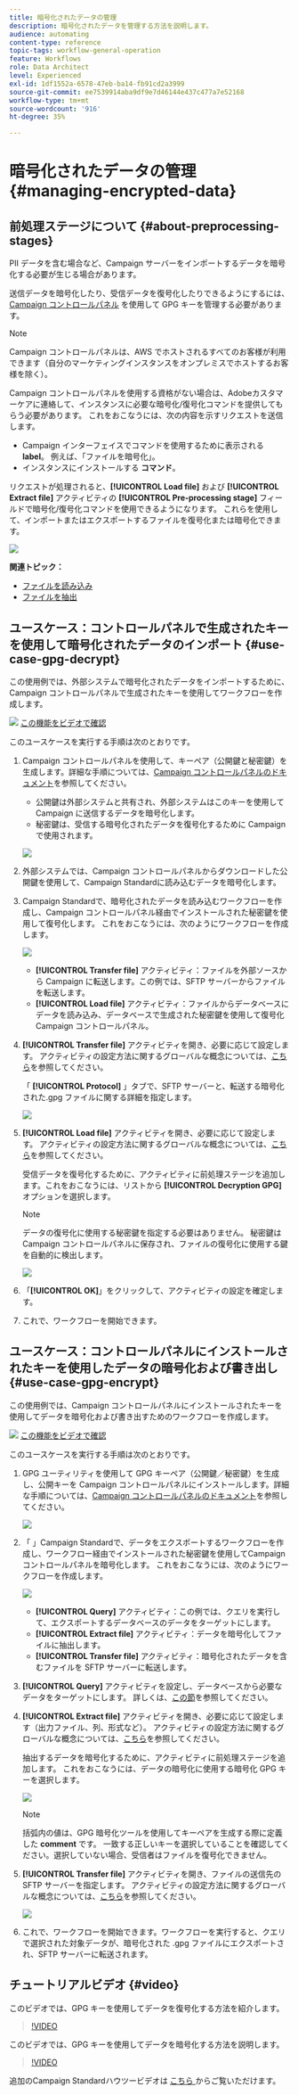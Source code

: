 ```yaml
---
title: 暗号化されたデータの管理
description: 暗号化されたデータを管理する方法を説明します。
audience: automating
content-type: reference
topic-tags: workflow-general-operation
feature: Workflows
role: Data Architect
level: Experienced
exl-id: 1df1552a-6578-47eb-ba14-fb91cd2a3999
source-git-commit: ee7539914aba9df9e7d46144e437c477a7e52168
workflow-type: tm+mt
source-wordcount: '916'
ht-degree: 35%

---
```


# 暗号化されたデータの管理 {#managing-encrypted-data}

## 前処理ステージについて {#about-preprocessing-stages}

PII データを含む場合など、Campaign サーバーをインポートするデータを暗号化する必要が生じる場合があります。

送信データを暗号化したり、受信データを復号化したりできるようにするには、[Campaign コントロールパネル](https://experienceleague.adobe.com/docs/control-panel/using/instances-settings/gpg-keys-management.html?lang=ja) を使用して GPG キーを管理する必要があります。

>[!NOTE]
>
>Campaign コントロールパネルは、AWS でホストされるすべてのお客様が利用できます（自分のマーケティングインスタンスをオンプレミスでホストするお客様を除く）。

Campaign コントロールパネルを使用する資格がない場合は、Adobeカスタマーケアに連絡して、インスタンスに必要な暗号化/復号化コマンドを提供してもらう必要があります。 これをおこなうには、次の内容を示すリクエストを送信します。

* Campaign インターフェイスでコマンドを使用するために表示される **label**。 例えば、「ファイルを暗号化」。
* インスタンスにインストールする **コマンド**。

リクエストが処理されると、**[!UICONTROL Load file]** および **[!UICONTROL Extract file]** アクティビティの **[!UICONTROL Pre-processing stage]** フィールドで暗号化/復号化コマンドを使用できるようになります。 これらを使用して、インポートまたはエクスポートするファイルを復号化または暗号化できます。

![](assets/preprocessing-encryption.png)

**関連トピック：**

* [ファイルを読み込み](../../automating/using/load-file.md)
* [ファイルを抽出](../../automating/using/extract-file.md)

## ユースケース：コントロールパネルで生成されたキーを使用して暗号化されたデータのインポート {#use-case-gpg-decrypt}

この使用例では、外部システムで暗号化されたデータをインポートするために、Campaign コントロールパネルで生成されたキーを使用してワークフローを作成します。

![](assets/do-not-localize/how-to-video.png) [この機能をビデオで確認](#video)

このユースケースを実行する手順は次のとおりです。

1. Campaign コントロールパネルを使用して、キーペア（公開鍵と秘密鍵）を生成します。詳細な手順については、[Campaign コントロールパネルのドキュメント](https://experienceleague.adobe.com/docs/control-panel/using/instances-settings/gpg-keys-management.html?lang=ja#decrypting-data)を参照してください。

   * 公開鍵は外部システムと共有され、外部システムはこのキーを使用して Campaign に送信するデータを暗号化します。
   * 秘密鍵は、受信する暗号化されたデータを復号化するために Campaign で使用されます。

   ![](assets/gpg_generate.png)

1. 外部システムでは、Campaign コントロールパネルからダウンロードした公開鍵を使用して、Campaign Standardに読み込むデータを暗号化します。

1. Campaign Standardで、暗号化されたデータを読み込むワークフローを作成し、Campaign コントロールパネル経由でインストールされた秘密鍵を使用して復号化します。 これをおこなうには、次のようにワークフローを作成します。

   ![](assets/gpg_workflow.png)

   * **[!UICONTROL Transfer file]** アクティビティ：ファイルを外部ソースから Campaign に転送します。この例では、SFTP サーバーからファイルを転送します。
   * **[!UICONTROL Load file]** アクティビティ：ファイルからデータベースにデータを読み込み、データベースで生成された秘密鍵を使用して復号化Campaign コントロールパネル。

1. **[!UICONTROL Transfer file]** アクティビティを開き、必要に応じて設定します。 アクティビティの設定方法に関するグローバルな概念については、[こちら](../../automating/using/load-file.md)を参照してください。

   「 **[!UICONTROL Protocol]** 」タブで、SFTP サーバーと、転送する暗号化された.gpg ファイルに関する詳細を指定します。

   ![](assets/gpg_transfer.png)

1. **[!UICONTROL Load file]** アクティビティを開き、必要に応じて設定します。 アクティビティの設定方法に関するグローバルな概念については、[こちら](../../automating/using/load-file.md)を参照してください。

   受信データを復号化するために、アクティビティに前処理ステージを追加します。これをおこなうには、リストから **[!UICONTROL Decryption GPG]** オプションを選択します。

   >[!NOTE]
   >
   >データの復号化に使用する秘密鍵を指定する必要はありません。 秘密鍵はCampaign コントロールパネルに保存され、ファイルの復号化に使用する鍵を自動的に検出します。

   ![](assets/gpg_load.png)

1. 「**[!UICONTROL OK]**」をクリックして、アクティビティの設定を確定します。

1. これで、ワークフローを開始できます。

## ユースケース：コントロールパネルにインストールされたキーを使用したデータの暗号化および書き出し {#use-case-gpg-encrypt}

この使用例では、Campaign コントロールパネルにインストールされたキーを使用してデータを暗号化および書き出すためのワークフローを作成します。

![](assets/do-not-localize/how-to-video.png) [この機能をビデオで確認](#video)

このユースケースを実行する手順は次のとおりです。

1. GPG ユーティリティを使用して GPG キーペア（公開鍵／秘密鍵）を生成し、公開キーを Campaign コントロールパネルにインストールします。詳細な手順については、[Campaign コントロールパネルのドキュメント](https://experienceleague.adobe.com/docs/control-panel/using/instances-settings/gpg-keys-management.html#encrypting-data)を参照してください。

   ![](assets/gpg_install.png)

1. 「 」Campaign Standardで、データをエクスポートするワークフローを作成し、ワークフロー経由でインストールされた秘密鍵を使用してCampaign コントロールパネルを暗号化します。 これをおこなうには、次のようにワークフローを作成します。

   ![](assets/gpg-workflow-export.png)

   * **[!UICONTROL Query]** アクティビティ：この例では、クエリを実行して、エクスポートするデータベースのデータをターゲットにします。
   * **[!UICONTROL Extract file]** アクティビティ：データを暗号化してファイルに抽出します。
   * **[!UICONTROL Transfer file]** アクティビティ：暗号化されたデータを含むファイルを SFTP サーバーに転送します。

1. **[!UICONTROL Query]** アクティビティを設定し、データベースから必要なデータをターゲットにします。 詳しくは、[この節](../../automating/using/query.md)を参照してください。

1. **[!UICONTROL Extract file]** アクティビティを開き、必要に応じて設定します（出力ファイル、列、形式など）。 アクティビティの設定方法に関するグローバルな概念については、[こちら](../../automating/using/extract-file.md)を参照してください。

   抽出するデータを暗号化するために、アクティビティに前処理ステージを追加します。 これをおこなうには、データの暗号化に使用する暗号化 GPG キーを選択します。

   ![](assets/gpg-extract-stage.png)

   >[!NOTE]
   >
   >括弧内の値は、GPG 暗号化ツールを使用してキーペアを生成する際に定義した **comment** です。 一致する正しいキーを選択していることを確認してください。選択していない場合、受信者はファイルを復号化できません。

1. **[!UICONTROL Transfer file]** アクティビティを開き、ファイルの送信先の SFTP サーバーを指定します。 アクティビティの設定方法に関するグローバルな概念については、[こちら](../../automating/using/transfer-file.md)を参照してください。

   ![](assets/gpg-transfer-encrypt.png)

1. これで、ワークフローを開始できます。ワークフローを実行すると、クエリで選択された対象データが、暗号化された .gpg ファイルにエクスポートされ、SFTP サーバーに転送されます。

## チュートリアルビデオ {#video}

このビデオでは、GPG キーを使用してデータを復号化する方法を紹介します。

>[!VIDEO](https://video.tv.adobe.com/v/35753?quality=12)

このビデオでは、GPG キーを使用してデータを暗号化する方法を説明します。

>[!VIDEO](https://video.tv.adobe.com/v/36380?quality=12)

追加のCampaign Standardハウツービデオは [ こちら ](https://experienceleague.adobe.com/docs/campaign-standard-learn/tutorials/overview.html?lang=ja) からご覧いただけます。
